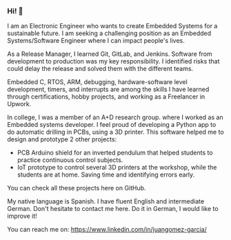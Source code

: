 ### Hi! 👋

I am an Electronic Engineer who wants to create Embedded Systems for a sustainable future. I am seeking a challenging position  as an Embedded Systems/Software Engineer where I can impact people's lives.

As a Release Manager, I learned Git, GitLab, and Jenkins. Software from development to production was my key responsibility. I identified risks that could delay the release and solved them with the different teams.

Embedded C, RTOS, ARM, debugging, hardware-software level development, timers, and interrupts are among the skills I have learned through certifications, hobby projects, and working as a Freelancer in Upwork.

In college, I was a member of an A+D research group. where I worked as an Embedded systems developer. I feel proud of developing a Python app to do automatic drilling in PCBs, using a 3D printer. This software helped me to design and prototype 2 other projects:

- PCB Arduino shield for an inverted pendulum that helped students to practice continuous control subjects.
- IoT prototype to control several 3D printers at the workshop, while the students are at home. Saving time and identifying errors early.

You can check all these projects here on GitHub.

My native language is Spanish. I have fluent English and intermediate German. Don't hesitate to contact me here. Do it in German, I would like to improve it! 

You can reach me on:
https://www.linkedin.com/in/juangomez-garcia/
